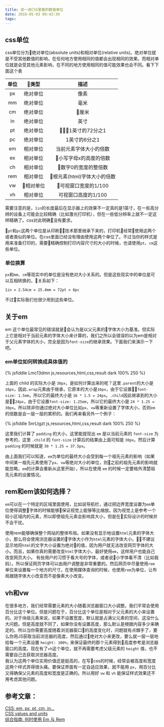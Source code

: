 ```yaml
---
title: 说一说CSS里面的数值单位
date: 2016-05-03 09:43:39
tags:
---
```


## css单位
css单位分为绝对单位(absolute units)和相对单位(relative units)。绝对单位就是不受其他数值的影响，在任何地方使用相同的值都会出现相同的效果。而相对单位就是会受其他元素影响，在不同的地方使用相同的值可能效果也会不同。看下下面这个表

单位|类型|描述
:--:|:--:|:--:
px|绝对单位|像素
mm|绝对单位|毫米
cm|绝对单位|厘米
in|绝对单位|英寸
pt|绝对单位|1英寸的72分之1
pc|绝对单位|1英寸的6分之1
em|相对单位|当前元素字体大小的倍数
ex|相对单位|小写字母x的高度的倍数
ch|相对单位|数字0的宽度的整倍数
rem|相对单位|根元素(html)字体大小的倍数
vw|相对单位|可视窗口宽度的1/100
vh|相对单位|可视窗口高度的1/100

需要注意的是，`1in`的长度最后在显示器上的效果不一定真的是1英寸，在一些高分辨的设备上可能会比较精确（比如激光打印机），但在一些低分辨率上就不一定这样精确了。css对此明确没有要求。

`pt`和`pc`这两个单位是从印刷技术那里继承下来的，打印机经常使用这两个或者类似的单位。在css里面已经没有理由使用这两个单位了。不过当你的样式是用来准备打印的，需要精确控制打印内容尺寸的大小的时候，也请使用`pt`、`cm`这些单位。

### 单位换算
`px`和`mm`、`cm`等现实中的单位是没有绝对大小关系的。但是这些现实中的单位是可以互相转换的，关系如下：

    1in = 2.54cm = 25.4mm = 72pt = 6pc
不过实际我们也很少用到这些单位。

## 关于em

em 这个单位最常见的错误就是会认为是以父元素的字体大小为基准。但实际上它是相对于当前元素的字体大小来计算的，我们之所以会错误的以为em是相对于父元素字体的大小，完全是因为`font-size`的继承效果。下面我们来演示一下吧。

### em单位如何转换成具体值的


{% jsfiddle Lmc13dmn js,resources,html,css,result dark 100% 250 %}

上面的 child 的实际大小是 `30px`，是如何计算出来的呢？这里`.parent`的大小是`16px`，因此`.wrap`元素由于继承，它原本的大小是`16px`，由于它设置`font-size: 1.5em`，所以它的最终大小是 `16 * 1.5 = 24px`。`.child`因此继承到的大小是`24px`，由于它设置`font-size: 1.25em`，所以它的最终大小是 `24 * 1.25 = 30px`。所以除非你通过绝对大小单位比如`px`、`vw`等重新设置了字体大小，否则`em`的倍数是会一层一层的累积的。我们再来看另外一个例子：

{% jsfiddle 5nrLtgzt js,resources,html,css,result dark 100% 250 %}

这里我们计算了 `padding` 的大小，这里能提现出 `em` 是以当前元素的 `font-size` 为参考的，这里 `.child` 的 `font-size` 计算后的结果由上面可知是 `30px`。然后计算 `padding` 的时候就是 `30 * 1.25 = 37.5px`。

由上面我们可以知道，`em`为单位的最终大小会受到每一个祖先元素的影响（如果中间某一祖先元素使用了`px`、`vw`等绝对大小的单位，则之前的祖先元素的影响就能忽略，`em`的计算会重新从这里开始），所以在使用 `em` 的时候一定要格外清楚祖先元素的设置情况。

## rem和em该如何选择？

`em`可以在一个特定的区域里面使用，比如说导航栏，通过把边界宽度设置为`em`单位使得调整字体的时候能够保证视觉上能够等比缩放。因为视觉上是参考一个较小区域内的元素，所以即使祖先元素会影响其大小，但是在实际设计的时候并不会干扰。

使用rem能够确保整个网站的整体布局。如果没有显示地设置`html`元素的字体大小，那么将会使用浏览器设置的字体大小作为`html`元素的字体大小。不建议显示地将`html`的文字大小设置为绝对的值，因为用户就无法改变网页字体的大小。而且，如果你真的需要改变`html`字体大小，最好使用`em`，这样用户也能自己改变网页大小。
有些用户的习惯于看大号的字体，或者说小字体看不清（比如我妈）。所以保证网页字体可以由用户调整是非常重要的。然后网页中尽量使用`rem`单位来设置每一个地方的尺寸。在使用媒体查询的时候，也使用`rem`为单位，让布局跟随字体大小改变而不是像素大小改变。

## vh和vw

在很多地方，我们经常需要元素的大小随着浏览器窗口大小调整。我们平常会使用百分比这个单位。但是问题在于，百分比这个单位是相对于父元素的大小来设置的。对于块级元素来说，如果不设置宽度，默认就是占满父元素的空间，这没什么大问题。但是高度就不同了，如果你没有设置高度，那么默认是根据内容多少来确定的。所以当你需要高度随着浏览器窗口的高度变化时，问题就有点棘手了，要么你用JS获取当前浏览器的高度，然后通过绝对大小来更改，要么就一层一层地给每一个元素设置 `height: 100%;` 来保证最终的那个元素得到高度参考是浏览器窗口的高度。现在有了`vh`这个单位，就不再需要考虑父级元素的 `height` 值，也不需要自己去获取浏览器高度。  
我认为这两个单位实用价值还是挺高的，在写css的时候，经常会被高度和宽度这两个样式弄得很头痛。要保证界面有一定自适应效果，就不能用 `px`，用百分比又得确保父元素的高度和宽度是正确的。所以用好 `vw` 和 `vh` 能保证样式效果还不用考虑其他问题。

## 参考文章：
 [CSS: em, px, pt, cm, in…](https://www.w3.org/Style/Examples/007/units.en.html#font-size)  
 [CSS values and units](https://developer.mozilla.org/en-US/docs/Learn/CSS/Introduction_to_CSS/Values_and_units)    
 [综合指南: 何时使用 Em 与 Rem](https://webdesign.tutsplus.com/zh-hans/tutorials/comprehensive-guide-when-to-use-em-vs-rem--cms-23984)